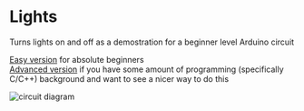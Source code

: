 # Lights
Turns lights on and off as a demostration for a beginner level Arduino circuit

[Easy version](./LightsEasy.ino) for absolute beginners  
[Advanced version](./LightsAdvanced.ino) if you have some amount of programming (specifically C/C++) background and want to see a nicer way to do this

![circuit diagram](https://i.imgur.com/o7ZFND8.png)